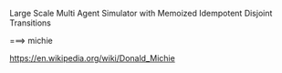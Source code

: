 Large Scale Multi Agent Simulator with Memoized Idempotent Disjoint Transitions

===> michie

https://en.wikipedia.org/wiki/Donald_Michie
